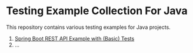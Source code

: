 Testing Example Collection For Java
===================================

This repository contains various testing examples for Java projects.

1. [Spring Boot REST API Example with (Basic) Tests](https://github.com/ufuk/testing-example-collection-for-java/tree/master/spring-boot-rest-api-example-with-basic-tests)
2. ...